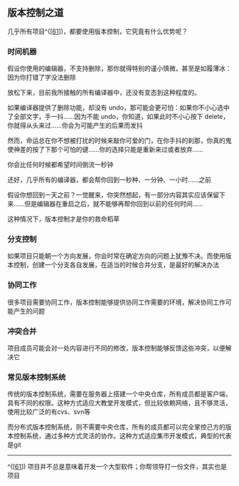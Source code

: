 ## 版本控制之道

几乎所有项目^(\[[61](#ftn.id3132658)\])，都要使用版本控制，它究竟有什么优势呢？

### 时间机器

假设你使用的编辑器，不支持删除，那你就得特别的谨小慎微，甚至是如履薄冰：因为你打错了字没法删除

放松下来，目前我所接触的所有编译器中，还没有变态到这种程度的。

如果编译器提供了删除功能，却没有
undo，那可能会更可怕：如果你不小心选中了全部文字，手一抖……因为不能
undo，你知道，如果此时不小心按下
delete，你就得从头来过……你会为可能产生的后果而发抖

然而，命运总在你不想被打扰的时候来敲你可爱的门，在你手抖的刹那，你真的鬼使神差的按了下那个可怕的键……你的选择只能是重新来过或者放弃……

你会比任何时候都希望时间倒流一秒钟

还好，几乎所有的编译器，都会帮你回到一秒种、一分钟、一小时……之前

假设你想回到一天之前？一觉醒来，你突然想起，有一部分内容其实应该保留下来……但是编辑器在重启之后，就不能够再帮你回到以前的任何时间……

这种情况下，版本控制才是你的救命稻草

### 分支控制

如果项目只能朝一个方向发展，你会时常在确定方向的问题上犹豫不决。而使用版本控制，创建一个分支各自发展，在适当的时候合并分支，是最好的解决办法

### 协同工作

很多项目需要协同工作，版本控制能够提供协同工作需要的环境，解决协同工作可能产生的问题

### 冲突合并

项目成员可能会对一处内容进行不同的修改，版本控制能够反馈这些冲突，以便解决它

### 常见版本控制系统

传统的版本控制系统，需要在服务器上搭建一个中央仓库，所有成员都是客户端，具有不同的权限。这种方式适应大教堂开发模式，但比较依赖网络，且不够灵活，使用比较广泛的有cvs、svn等

而分布式版本控制系统，则不需要中央仓库，所有的成员都可以完全掌控己方的版本控制系统，通过多种方式灵活的协作。这种方式适应集市开发模式，典型的代表是git

---

^(\[[61](#id3132658)\])
项目并不总是意味着开发一个大型软件；你帮领导打一份文件，其实也是项目
